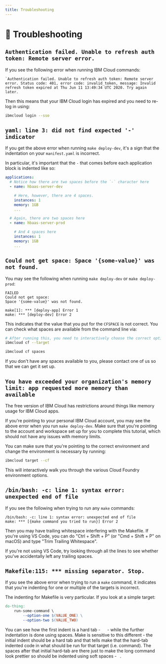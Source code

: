 ```yaml
---
title: Troubleshooting
---
```


# :bug: Troubleshooting

## `Authentication failed. Unable to refresh auth token: Remote server error.`

If you see the following error when running IBM Cloud commands:

```
`Authentication failed. Unable to refresh auth token: Remote server error. Status code: 401, error code: invalid_token, message: Invalid refresh token expired at Thu Jun 11 13:49:34 UTC 2020. Try again later.
```

Then this means that your IBM Cloud login has expired and you need to re-log in using:

```bash
ibmcloud login --sso
```

## `yaml: line 3: did not find expected '-' indicator`

If you get the above error when running `make deploy-dev`, it's a sign that the indentation on your `manifest.yaml` is incorrect.

In particular, it's important that the `-` that comes before each application block is indented like so:

```yaml
applications:
  # Notice how there are two spaces before the `-` character here
  - name: hbaas-server-dev

    # Here, however, there are 4 spaces.
    instances: 1
    memory: 1GB
    ...

  # Again, there are two spaces here
  - name: hbaas-server-prod

    # And 4 spaces here
    instances: 1
    memory: 1GB
    ...
```

## `Could not get space: Space '{some-value}' was not found.`

You may see the following when running `make deploy-dev` or `make deploy-prod`:

```
FAILED
Could not get space:
Space '{some-value}' was not found.

make[1]: *** [deploy-app] Error 1
make: *** [deploy-dev] Error 2
```

This indicates that the value that you put for the `CFSPACE` is not correct. You can check what spaces are available from the command line via:

```bash
# After running this, you need to interactively choose the correct options for this training
ibmcloud cf --target

ibmcloud cf spaces
```

If you don't have any spaces available to you, please contact one of us so that we can get it set up.

## `You have exceeded your organization's memory limit: app requested more memory than available`

The free version of IBM Cloud has restrictions around things like memory usage for IBM Cloud apps.

If you're pointing to your personal IBM Cloud account, you may see the above error when you run `make deploy-dev`. Make sure that you're pointing to the account and workspace set up for you to complete this tutorial, which should not have any issues with memory limits.

You can make sure that you're pointing to the correct environment and change the environment is necessary by running:

```bash
ibmcloud target --cf
```

This will interactively walk you through the various Cloud Foundry environment options.

## `/bin/bash: -c: line 1: syntax error: unexpected end of file`

If you see the following when trying to run any `make` commands:

```
/bin/bash: -c: line 1: syntax error: unexpected end of file
make: *** [{make command you tried to run}] Error 2
```

Then you may have trailing whitespace interfering with the Makefile. If you're using VS Code, you can do "Ctrl + Shift + P" (or "Cmd + Shift + P" on macOS) and type "Trim Trailing Whitespace".

If you're not using VS Code, try looking through all the lines to see whether you've accidentally left any trailing spaces.

## `Makefile:115: *** missing separator. Stop.`

If you see the above error when trying to run a `make` command, it indicates that you're indenting for one or multiple of the targets is incorrect.

The indenting for Makefile is very particular. If you look at a simple target:

```Makefile
do-thing:
	run-some-command \
	    --option-one $(VALUE_ONE) \
	    --option-two $(VALUE_TWO)
```

You can see how the first indent is a hard tab - `	` - while the further indentation is done using spaces. Make is sensitive to this different - the initial indent should be a hard tab and that tells make that the hard-tab indented code in what should be run for that target (i.e. command). The spaces after that initial hard-tab are there just to make the long command look prettier so should be indented using soft spaces - ` `.
